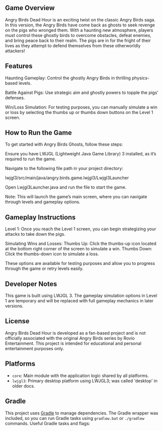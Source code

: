 ## Game Overview

Angry Birds Dead Hour is an exciting twist on the classic Angry Birds saga. In this version, the Angry Birds have come back as ghosts to seek revenge on the pigs who wronged them. With a haunting new atmosphere, players must control these ghostly birds to overcome obstacles, defeat enemies, and bring peace back to their realm. The pigs are in for the fright of their lives as they attempt to defend themselves from these otherworldly attackers!
## Features

Haunting Gameplay: Control the ghostly Angry Birds in thrilling physics-based levels.

Battle Against Pigs: Use strategic aim and ghostly powers to topple the pigs’ defenses.

Win/Loss Simulation: For testing purposes, you can manually simulate a win or loss by selecting the thumbs up or thumbs down buttons on the Level 1 screen.

## How to Run the Game

To get started with Angry Birds Ghosts, follow these steps:

Ensure you have LWJGL (Lightweight Java Game Library) 3 installed, as it’s required to run the game.

Navigate to the following file path in your project directory:

lwjgl3/src/main/java/angry.birds.game.lwjgl3/Lwjgl3Launcher

Open Lwjgl3Launcher.java and run the file to start the game.

Note: This will launch the game’s main screen, where you can navigate through levels and gameplay options.

## Gameplay Instructions

Level 1: Once you reach the Level 1 screen, you can begin strategizing your attacks to take down the pigs.

Simulating Wins and Losses:
Thumbs Up: Click the thumbs-up icon located at the bottom right corner of the screen to simulate a win.
Thumbs Down: Click the thumbs-down icon to simulate a loss.

These options are available for testing purposes and allow you to progress through the game or retry levels easily.

## Developer Notes

This game is built using LWJGL 3.
The gameplay simulation options in Level 1 are temporary and will be replaced with full gameplay mechanics in later versions.

## License

Angry Birds Dead Hour is developed as a fan-based project and is not officially associated with the original Angry Birds series by Rovio Entertainment. This project is intended for educational and personal entertainment purposes only.
## Platforms

- `core`: Main module with the application logic shared by all platforms.
- `lwjgl3`: Primary desktop platform using LWJGL3; was called 'desktop' in older docs.

## Gradle

This project uses [Gradle](https://gradle.org/) to manage dependencies.
The Gradle wrapper was included, so you can run Gradle tasks using `gradlew.bat` or `./gradlew` commands.
Useful Gradle tasks and flags:

